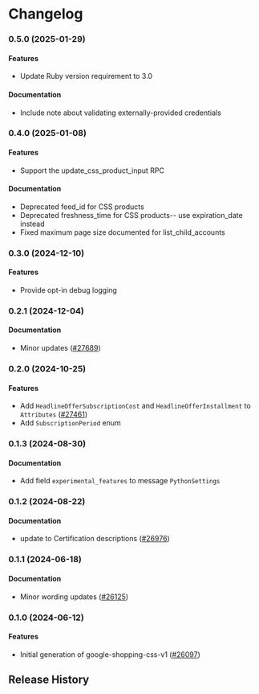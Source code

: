 # Changelog

### 0.5.0 (2025-01-29)

#### Features

* Update Ruby version requirement to 3.0 
#### Documentation

* Include note about validating externally-provided credentials 

### 0.4.0 (2025-01-08)

#### Features

* Support the update_css_product_input RPC 
#### Documentation

* Deprecated feed_id for CSS products 
* Deprecated freshness_time for CSS products-- use expiration_date instead 
* Fixed maximum page size documented for list_child_accounts 

### 0.3.0 (2024-12-10)

#### Features

* Provide opt-in debug logging 

### 0.2.1 (2024-12-04)

#### Documentation

* Minor updates ([#27689](https://github.com/googleapis/google-cloud-ruby/issues/27689)) 

### 0.2.0 (2024-10-25)

#### Features

* Add `HeadlineOfferSubscriptionCost` and `HeadlineOfferInstallment` to `Attributes` ([#27461](https://github.com/googleapis/google-cloud-ruby/issues/27461)) 
* Add `SubscriptionPeriod` enum 

### 0.1.3 (2024-08-30)

#### Documentation

* Add field `experimental_features` to message `PythonSettings` 

### 0.1.2 (2024-08-22)

#### Documentation

* update to Certification descriptions ([#26976](https://github.com/googleapis/google-cloud-ruby/issues/26976)) 

### 0.1.1 (2024-06-18)

#### Documentation

* Minor wording updates ([#26125](https://github.com/googleapis/google-cloud-ruby/issues/26125)) 

### 0.1.0 (2024-06-12)

#### Features

* Initial generation of google-shopping-css-v1 ([#26097](https://github.com/googleapis/google-cloud-ruby/issues/26097)) 

## Release History

